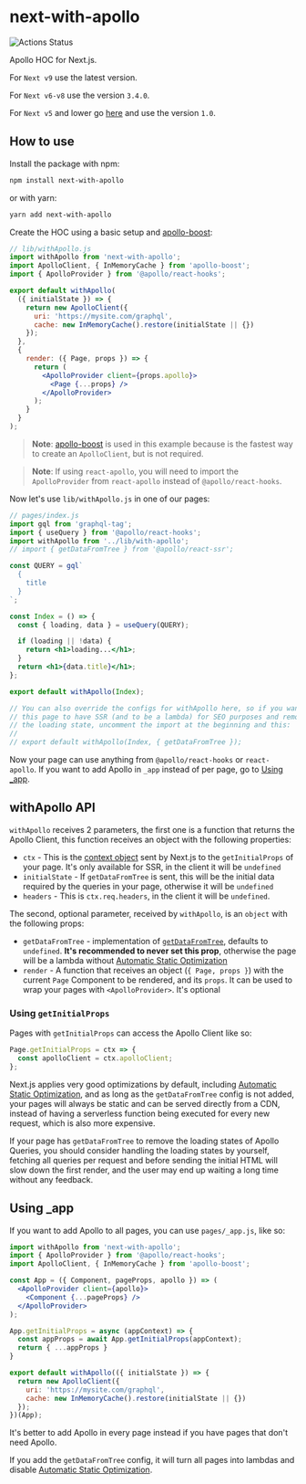 # next-with-apollo

![Actions Status](https://github.com/lfades/next-with-apollo/workflows/Node%20CI/badge.svg)

Apollo HOC for Next.js.

For `Next v9` use the latest version.

For `Next v6-v8` use the version `3.4.0`.

For `Next v5` and lower go [here](./README_v1.md) and use the version `1.0`.

## How to use

Install the package with npm:

```sh
npm install next-with-apollo
```

or with yarn:

```sh
yarn add next-with-apollo
```

Create the HOC using a basic setup and [apollo-boost](https://github.com/apollographql/apollo-client/tree/master/packages/apollo-boost):

```jsx
// lib/withApollo.js
import withApollo from 'next-with-apollo';
import ApolloClient, { InMemoryCache } from 'apollo-boost';
import { ApolloProvider } from '@apollo/react-hooks';

export default withApollo(
  ({ initialState }) => {
    return new ApolloClient({
      uri: 'https://mysite.com/graphql',
      cache: new InMemoryCache().restore(initialState || {})
    });
  },
  {
    render: ({ Page, props }) => {
      return (
        <ApolloProvider client={props.apollo}>
          <Page {...props} />
        </ApolloProvider>
      );
    }
  }
);
```

> **Note**: [apollo-boost](https://github.com/apollographql/apollo-client/tree/master/packages/apollo-boost) is used in this example because is the fastest way to create an `ApolloClient`, but is not required. </br>

> **Note**: If using `react-apollo`, you will need to import the `ApolloProvider` from `react-apollo` instead of `@apollo/react-hooks`.

Now let's use `lib/withApollo.js` in one of our pages:

```jsx
// pages/index.js
import gql from 'graphql-tag';
import { useQuery } from '@apollo/react-hooks';
import withApollo from '../lib/with-apollo';
// import { getDataFromTree } from '@apollo/react-ssr';

const QUERY = gql`
  {
    title
  }
`;

const Index = () => {
  const { loading, data } = useQuery(QUERY);

  if (loading || !data) {
    return <h1>loading...</h1>;
  }
  return <h1>{data.title}</h1>;
};

export default withApollo(Index);

// You can also override the configs for withApollo here, so if you want
// this page to have SSR (and to be a lambda) for SEO purposes and remove
// the loading state, uncomment the import at the beginning and this:
//
// export default withApollo(Index, { getDataFromTree });
```

Now your page can use anything from `@apollo/react-hooks` or `react-apollo`. If you want to add Apollo in `_app` instead of per page, go to [Using \_app](#using-_app).

## withApollo API

`withApollo` receives 2 parameters, the first one is a function that returns the Apollo Client, this function receives an object with the following properties:

- `ctx` - This is the [context object](https://nextjs.org/docs/api-reference/data-fetching/getInitialProps#context-object) sent by Next.js to the `getInitialProps` of your page. It's only available for SSR, in the client it will be `undefined`
- `initialState` - If `getDataFromTree` is sent, this will be the initial data required by the queries in your page, otherwise it will be `undefined`
- `headers` - This is `ctx.req.headers`, in the client it will be `undefined`.

The second, optional parameter, received by `withApollo`, is an `object` with the following props:

- `getDataFromTree` - implementation of [`getDataFromTree`](https://www.apollographql.com/docs/react/api/react-ssr/#getdatafromtree), defaults to `undefined`. **It's recommended to never set this prop**, otherwise the page will be a lambda without [Automatic Static Optimization](https://nextjs.org/docs/advanced-features/automatic-static-optimization)
- `render` - A function that receives an object (`{ Page, props }`) with the current `Page` Component to be rendered, and its `props`. It can be used to wrap your pages with `<ApolloProvider>`. It's optional

### Using `getInitialProps`

Pages with `getInitialProps` can access the Apollo Client like so:

```jsx
Page.getInitialProps = ctx => {
  const apolloClient = ctx.apolloClient;
};
```

Next.js applies very good optimizations by default, including [Automatic Static Optimization](https://nextjs.org/docs/advanced-features/automatic-static-optimization), and as long as the `getDataFromTree` config is not added, your pages will always be static and can be served directly from a CDN, instead of having a serverless function being executed for every new request, which is also more expensive.

If your page has `getDataFromTree` to remove the loading states of Apollo Queries, you should consider handling the loading states by yourself, fetching all queries per request and before sending the initial HTML will slow down the first render, and the user may end up waiting a long time without any feedback.

## Using \_app

If you want to add Apollo to all pages, you can use `pages/_app.js`, like so:

```jsx
import withApollo from 'next-with-apollo';
import { ApolloProvider } from '@apollo/react-hooks';
import ApolloClient, { InMemoryCache } from 'apollo-boost';

const App = ({ Component, pageProps, apollo }) => (
  <ApolloProvider client={apollo}>
    <Component {...pageProps} />
  </ApolloProvider>
);

App.getInitialProps = async (appContext) => {
  const appProps = await App.getInitialProps(appContext);
  return { ...appProps }
}

export default withApollo(({ initialState }) => {
  return new ApolloClient({
    uri: 'https://mysite.com/graphql',
    cache: new InMemoryCache().restore(initialState || {})
  });
})(App);
```

It's better to add Apollo in every page instead if you have pages that don't need Apollo.

If you add the `getDataFromTree` config, it will turn all pages into lambdas and disable [Automatic Static Optimization](https://nextjs.org/docs/advanced-features/automatic-static-optimization).
